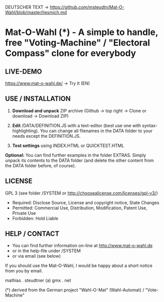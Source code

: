 DEUTSCHER TEXT -> https://github.com/msteudtn/Mat-O-Wahl/blob/master/liesmich.md

# Mat-O-Wahl (*) - A simple to handle, free "Voting-Machine" / "Electoral Compass" clone for everybody 

## LIVE-DEMO

https://www.mat-o-wahl.de/ -> Try It (EN)

## USE / INSTALLATION

1. **Download and unpack** ZIP archive
    (Github -> top right -> Clone or download -> Download ZIP)

2. **Edit** /DATA/DEFINITION.JS with a text-editor (best use one with syntax-highlighting).
    You can change all filenames in the DATA folder to your needs except the DEFINITION.JS.

3. **Test settings** using INDEX.HTML or QUICKTEST.HTML 

**Optional:** You can find further examples in the folder EXTRAS.
Simply unpack its contents to the DATA folder
(and delete the other content from the DATA folder before, of course).

## LICENSE

GPL 3 (see folder /SYSTEM or http://choosealicense.com/licenses/gpl-v3/)
- Required: Disclose Source, License and copyright notice, State Changes 
- Permitted: Commercial Use, Distribution, Modification, Patent Use, Private Use 
- Forbidden: Hold Liable

## HELP / CONTACT

- You can find further information on-line at http://www.mat-o-wahl.de
- or in the help-file under /SYSTEM
- or via email (see below)

If you should use the Mat-O-Wahl, I would be happy about a short notice from you by email.

mathias . steudtner (a) gmx . net

(*) derived from the German project "Wahl-O-Mat" (Wahl-Automat) / "Vote-Machine"
